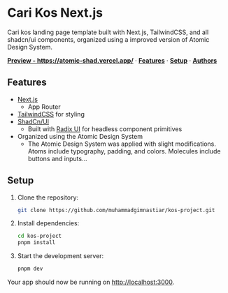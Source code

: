 # Cari Kos Next.js

Cari kos landing page template built with Next.js, TailwindCSS, and all shadcn/ui components, organized using a improved version of Atomic Design System.

<a href=""><strong>Preview - https://atomic-shad.vercel.app/</strong></a> ·
<a href="#features"><strong>Features</strong></a> ·
<a href="#setup"><strong>Setup</strong></a> ·
<a href="#authors"><strong>Authors</strong></a>

## Features

- [Next.js](https://nextjs.org)
  - App Router
- [TailwindCSS](https://tailwindcss.com) for styling
- [ShadCn/UI](https://ui.shadcn.com)
  - Built with [Radix UI](https://radix-ui.com) for headless component primitives
- Organized using the Atomic Design System
  - The Atomic Design System was applied with slight modifications. Atoms include typography, padding, and colors. Molecules include buttons and inputs...

## Setup

1. Clone the repository:

   ```bash
   git clone https://github.com/muhammadgimnastiar/kos-project.git
   ```

2. Install dependencies:

   ```bash
   cd kos-project
   pnpm install
   ```

3. Start the development server:

   ```bash
   pnpm dev
   ```

Your app should now be running on [http://localhost:3000](http://localhost:3000).
